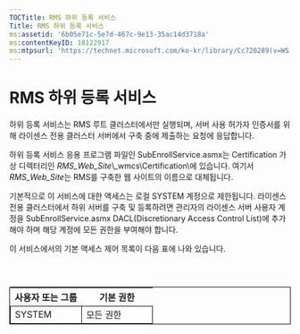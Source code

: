 ```yaml
---
TOCTitle: RMS 하위 등록 서비스
Title: RMS 하위 등록 서비스
ms:assetid: '6b05e71c-5e7d-467c-9e13-35ac14d3718a'
ms:contentKeyID: 18122917
ms:mtpsurl: 'https://technet.microsoft.com/ko-kr/library/Cc720289(v=WS.10)'
---
```


RMS 하위 등록 서비스
====================

하위 등록 서비스는 RMS 루트 클러스터에서만 실행되며, 서버 사용 허가자 인증서를 위해 라이센스 전용 클러스터 서버에서 구축 중에 제출하는 요청에 응답합니다.

하위 등록 서비스 응용 프로그램 파일인 SubEnrollService.asmx는 Certification 가상 디렉터리인 *RMS\_Web\_Site*\\\_wmcs\\Certification\\에 있습니다. 여기서 *RMS\_Web\_Site*는 RMS를 구축한 웹 사이트의 이름으로 대체됩니다.

기본적으로 이 서비스에 대한 액세스는 로컬 SYSTEM 계정으로 제한됩니다. 라이센스 전용 클러스터에서 하위 서버를 구축 및 등록하려면 관리자의 라이센스 서버 사용자 계정을 SubEnrollService.asmx DACL(Discretionary Access Control List)에 추가해야 하며 해당 계정에 모든 권한을 부여해야 합니다.

이 서비스에서의 기본 액세스 제어 목록이 다음 표에 나와 있습니다.

###  

 
<table style="border:1px solid black;">
<colgroup>
<col width="50%" />
<col width="50%" />
</colgroup>
<thead>
<tr class="header">
<th>사용자 또는 그룹</th>
<th>기본 권한</th>
</tr>
</thead>
<tbody>
<tr class="odd">
<td style="border:1px solid black;">SYSTEM</td>
<td style="border:1px solid black;">모든 권한</td>
</tr>
</tbody>
</table>
